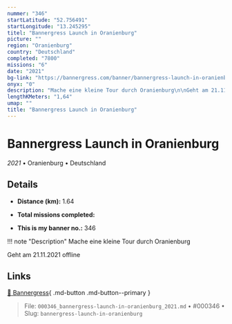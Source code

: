 ```yaml
---
nummer: "346"
startLatitude: "52.756491"
startLongitude: "13.245295"
titel: "Bannergress Launch in Oranienburg"
picture: ""
region: "Oranienburg"
country: "Deutschland"
completed: "7800"
missions: "6"
date: "2021"
bg-link: "https://bannergress.com/banner/bannergress-launch-in-oranienburg-0e5f"
onyx: "0"
description: "Mache eine kleine Tour durch Oranienburg\n\nGeht am 21.11.2021 offline"
lengthKMeters: "1,64"
umap: ""
title: "Bannergress Launch in Oranienburg"
---
```

# Bannergress Launch in Oranienburg

*2021* • Oranienburg • Deutschland



## Details
- **Distance (km):** 1.64

- **Total missions completed:** 
- **This is my banner no.:** 346


!!! note "Description"
    Mache eine kleine Tour durch Oranienburg

Geht am 21.11.2021 offline



## Links
[🔗 Bannergress](https://bannergress.com/banner/bannergress-launch-in-oranienburg-0e5f){ .md-button .md-button--primary }



> File: `000346_bannergress-launch-in-oranienburg_2021.md` • #000346 • Slug: `bannergress-launch-in-oranienburg`
